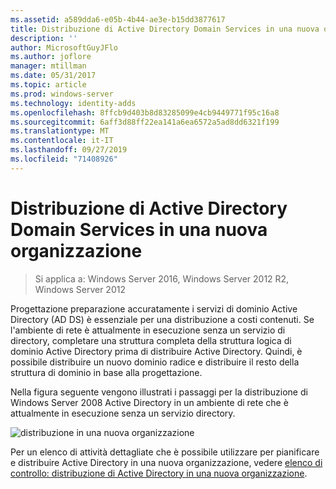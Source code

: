 ```yaml
---
ms.assetid: a589dda6-e05b-4b44-ae3e-b15dd3877617
title: Distribuzione di Active Directory Domain Services in una nuova organizzazione
description: ''
author: MicrosoftGuyJFlo
ms.author: joflore
manager: mtillman
ms.date: 05/31/2017
ms.topic: article
ms.prod: windows-server
ms.technology: identity-adds
ms.openlocfilehash: 8ffcb9d403b8d83285099e4cb9449771f95c16a8
ms.sourcegitcommit: 6aff3d88ff22ea141a6ea6572a5ad8dd6321f199
ms.translationtype: MT
ms.contentlocale: it-IT
ms.lasthandoff: 09/27/2019
ms.locfileid: "71408926"
---
```

# <a name="deploying-ad-ds-in-a-new-organization"></a>Distribuzione di Active Directory Domain Services in una nuova organizzazione

>Si applica a: Windows Server 2016, Windows Server 2012 R2, Windows Server 2012

Progettazione preparazione accuratamente i servizi di dominio Active Directory (AD DS) è essenziale per una distribuzione a costi contenuti. Se l'ambiente di rete è attualmente in esecuzione senza un servizio di directory, completare una struttura completa della struttura logica di dominio Active Directory prima di distribuire Active Directory. Quindi, è possibile distribuire un nuovo dominio radice e distribuire il resto della struttura di dominio in base alla progettazione.  
  
Nella figura seguente vengono illustrati i passaggi per la distribuzione di Windows Server 2008 Active Directory in un ambiente di rete che è attualmente in esecuzione senza un servizio directory.  
  
![distribuzione in una nuova organizzazione](media/Deploying-AD-DS-in-a-New-Organization/daa38971-86f2-4033-9442-0cdff9ecc48f.gif)  
  
Per un elenco di attività dettagliate che è possibile utilizzare per pianificare e distribuire Active Directory in una nuova organizzazione, vedere [elenco di controllo: distribuzione di Active Directory in una nuova organizzazione](https://technet.microsoft.com/library/cc725897.aspx).  
  


